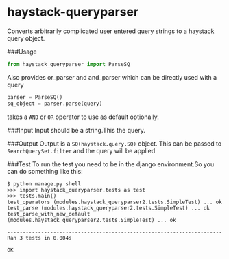haystack-queryparser
====================

Converts arbitrarily complicated user entered query strings to a haystack query object.

###Usage
  ```python
  from haystack_queryparser import ParseSQ
  ```
  Also provides or_parser and and_parser which can be directly used with a query
  ```python
  parser = ParseSQ() 
  sq_object = parser.parse(query)
  ```
  takes a `AND` or `OR` operator to use as default optionally.

###Input
  Input should be a string.This the query.
  
###Output
  Output is a `SQ(haystack.query.SQ)` object.
  This can be passed to `SearchQuerySet.filter` and the	query will be applied

###Test
  To run the test you need to be in the django environment.So you can do something like this:
```
$ python manage.py shell
>>> import haystack_queryparser.tests as test
>>> tests.main()
test_operators (modules.haystack_queryparser2.tests.SimpleTest) ... ok
test_parse (modules.haystack_queryparser2.tests.SimpleTest) ... ok
test_parse_with_new_default (modules.haystack_queryparser2.tests.SimpleTest) ... ok

----------------------------------------------------------------------
Ran 3 tests in 0.004s

OK
```